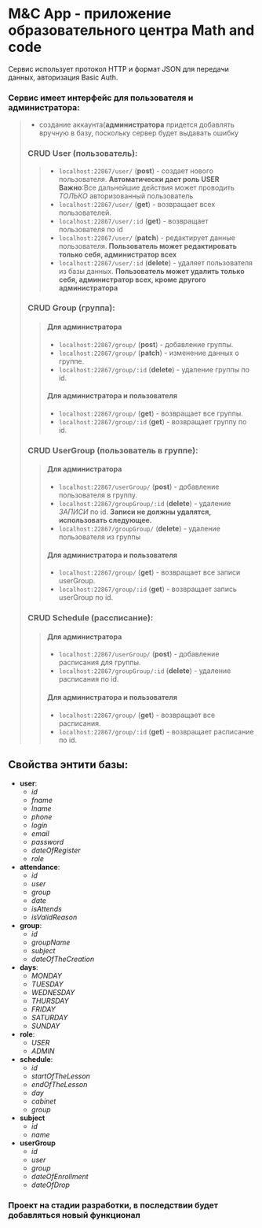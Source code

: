 

# M&C App - приложение образовательного центра Math and code

Сервис использует протокол HTTP и формат JSON для передачи данных, авторизация Basic Auth.

### Сервис имеет интерфейс для пользователя и администратора:
> - создание аккаунта(**администратора** придется  добавлять вручную в базу, поскольку сервер будет выдавать ошибку
>
>
>### CRUD User (пользователь):
>> - `localhost:22867/user/` (**post**) - создает нового пользователя. **Автоматически дает роль USER**
> **Важно**:Все дальнейшие действия может проводить *ТОЛЬКО* авторизованный пользователь
>> - `localhost:22867/user/` (**get**) - возвращает всех пользователей.
>> - `localhost:22867/user/:id` (**get**) - возвращает пользователя по id
>> - `localhost:22867/user/` (**patch**) - редактирует данные пользователя. **Пользователь может редактировать только себя, администратор всех**
>> - `localhost:22867/user/:id` (**delete**) - удаляет пользователя из базы данных. **Пользователь может удалить только себя, администратор всех, кроме другого администратора**
>### CRUD Group (группа):
>>#### Для администратора
>> - `localhost:22867/group/` (**post**) - добавление группы.
>> - `localhost:22867/group/` (**patch**) - изменение данных о группе.
>> - `localhost:22867/group/:id` (**delete**) - удаление группы по id.
>>#### Для администратора и пользователя
>> - `localhost:22867/group/` (**get**) - возвращает все группы.
>> - `localhost:22867/group/:id` (**get**) - возвращает группу по id.
>### CRUD UserGroup (пользователь в группе):
>>#### Для администратора
>> - `localhost:22867/userGroup/` (**post**) - добавление пользователя в группу.
>> - `localhost:22867/groupGroup/:id` (**delete**) - удаление *ЗАПИСИ* по id. **Записи не должны удалятся, использовать следующее.**
>> - `localhost:22867/groupGroup/` (**delete**) - удаление пользователя из группы
>>#### Для администратора и пользователя
>> - `localhost:22867/group/` (**get**) - возвращает все записи userGroup.
>> - `localhost:22867/group/:id` (**get**) - возвращает запись userGroup по id.
>
> ### CRUD Schedule (рассписание):
> >#### Для администратора
>> - `localhost:22867/userGroup/` (**post**) - добавление расписания для группы.
>> - `localhost:22867/groupGroup/:id` (**delete**) - удаление расписания по id.
>>#### Для администратора и пользователя
>> - `localhost:22867/group/` (**get**) - возвращает все расписания.
>> - `localhost:22867/group/:id` (**get**) - возвращает расписание по id.

## Свойства энтити базы:
- **user**:
   - *id*
   - *fname*
   - *lname*
   - *phone*
   - *login*
   - *email*
   - *password*
   - *dateOfRegister*
   - *role*
- **attendance**:
   - *id*
   - *user*
   - *group*
   - *date*
   - *isAttends*
   - *isValidReason*
- **group**:
   - *id*
   - *groupName*
   - *subject*
   - *dateOfTheCreation*
- **days**:
   - *MONDAY*
   - *TUESDAY*
   - *WEDNESDAY*
   - *THURSDAY*
   - *FRIDAY*
   - *SATURDAY*
   - *SUNDAY*
- **role**:
   - *USER*
   - *ADMIN*
- **schedule**:
   - *id*
   - *startOfTheLesson*
   - *endOfTheLesson*
   - *day*
   - *cabinet*
   - *group*
- **subject**
   - *id*
   - *name*
- **userGroup**
    - *id*
    - *user*
    - *group*
    - *dateOfEnrollment*
    - *dateOfDrop*

### Проект на стадии разработки, в последствии будет добавляться новый функционал